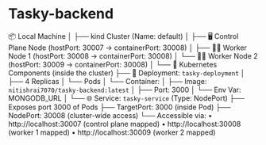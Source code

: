 # Tasky-backend

<!-- checking the ci -->


📦 Local Machine
│
├── kind Cluster (Name: default)
│   ├── 🖥️ Control Plane Node (hostPort: 30007 → containerPort: 30008)
│   ├── 🧑‍💻 Worker Node 1     (hostPort: 30008 → containerPort: 30008)
│   └── 🧑‍💻 Worker Node 2     (hostPort: 30009 → containerPort: 30008)
│
└── 🚀 Kubernetes Components (inside the cluster)
    ├── 🧱 Deployment: `tasky-deployment`
    │   ├── 4 Replicas
    │   └── Pods
    │       └── Container:
    │           ├── Image: `nitishrai7070/tasky-backend:latest`
    │           ├── Port: 3000
    │           └── Env Var: MONGODB_URL
    │
    └── 🌐 Service: `tasky-service` (Type: NodePort)
        ├── Exposes port 3000 of Pods
        ├── TargetPort: 3000 (inside Pod)
        ├── NodePort: 30008 (cluster-wide access)
        └── Accessible via:
            • http://localhost:30007  (control plane mapped)
            • http://localhost:30008  (worker 1 mapped)
            • http://localhost:30009  (worker 2 mapped)


